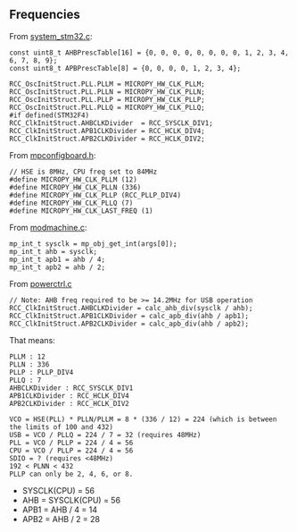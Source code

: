 ## Frequencies

From [system_stm32.c](https://github.com/micropython/micropython/blob/master/ports/stm32/system_stm32.c#L294):
````
const uint8_t AHBPrescTable[16] = {0, 0, 0, 0, 0, 0, 0, 0, 1, 2, 3, 4, 6, 7, 8, 9};
const uint8_t APBPrescTable[8] = {0, 0, 0, 0, 1, 2, 3, 4};

RCC_OscInitStruct.PLL.PLLM = MICROPY_HW_CLK_PLLM;
RCC_OscInitStruct.PLL.PLLN = MICROPY_HW_CLK_PLLN;
RCC_OscInitStruct.PLL.PLLP = MICROPY_HW_CLK_PLLP;
RCC_OscInitStruct.PLL.PLLQ = MICROPY_HW_CLK_PLLQ;
#if defined(STM32F4)
RCC_ClkInitStruct.AHBCLKDivider  = RCC_SYSCLK_DIV1;
RCC_ClkInitStruct.APB1CLKDivider = RCC_HCLK_DIV4;
RCC_ClkInitStruct.APB2CLKDivider = RCC_HCLK_DIV2;
````

From [mpconfigboard.h](https://github.com/shazz/micropython/blob/master/ports/stm32/boards/MEOWBIT/mpconfigboard.h):
````
// HSE is 8MHz, CPU freq set to 84MHz
#define MICROPY_HW_CLK_PLLM (12)
#define MICROPY_HW_CLK_PLLN (336)
#define MICROPY_HW_CLK_PLLP (RCC_PLLP_DIV4)
#define MICROPY_HW_CLK_PLLQ (7)
#define MICROPY_HW_CLK_LAST_FREQ (1)
````

From [modmachine.c](https://github.com/micropython/micropython/blob/master/ports/stm32/modmachine.c#L312):
````
mp_int_t sysclk = mp_obj_get_int(args[0]);
mp_int_t ahb = sysclk;
mp_int_t apb1 = ahb / 4;
mp_int_t apb2 = ahb / 2;
````

From [powerctrl.c](https://github.com/micropython/micropython/blob/master/ports/stm32/powerctrl.c)
````
// Note: AHB freq required to be >= 14.2MHz for USB operation
RCC_ClkInitStruct.AHBCLKDivider = calc_ahb_div(sysclk / ahb);
RCC_ClkInitStruct.APB1CLKDivider = calc_apb_div(ahb / apb1);
RCC_ClkInitStruct.APB2CLKDivider = calc_apb_div(ahb / apb2);
````

That means:
````
PLLM : 12
PLLN : 336
PLLP : PLLP_DIV4
PLLQ : 7
AHBCLKDivider : RCC_SYSCLK_DIV1
APB1CLKDivider : RCC_HCLK_DIV4
APB2CLKDivider : RCC_HCLK_DIV2

VCO = HSE(PLL) * PLLN/PLLM = 8 * (336 / 12) = 224 (which is between the limits of 100 and 432)
USB = VCO / PLLQ = 224 / 7 = 32 (requires 48MHz)
PLL = VCO / PLLP = 224 / 4 = 56
CPU = VCO / PLLP = 224 / 4 = 56
SDIO = ? (requires <48MHz)
192 < PLNN < 432
PLLP can only be 2, 4, 6, or 8.
````

 - SYSCLK(CPU) = 56 
 - AHB = SYSCLK(CPU) = 56
 - APB1 = AHB / 4 = 14
 - APB2 = AHB / 2 = 28





